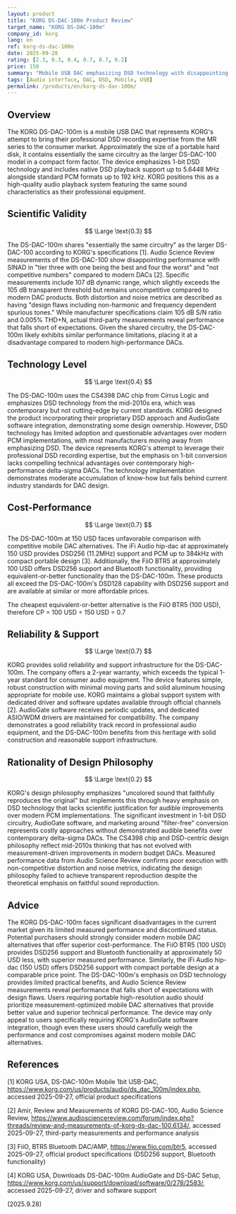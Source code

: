 ```yaml
---
layout: product
title: "KORG DS-DAC-100m Product Review"
target_name: "KORG DS-DAC-100m"
company_id: korg
lang: en
ref: korg-ds-dac-100m
date: 2025-09-28
rating: [2.3, 0.3, 0.4, 0.7, 0.7, 0.2]
price: 150
summary: "Mobile USB DAC emphasizing DSD technology with disappointing measured performance relative to modern alternatives"
tags: [Audio interface, DAC, DSD, Mobile, USB]
permalink: /products/en/korg-ds-dac-100m/
---
```

## Overview

The KORG DS-DAC-100m is a mobile USB DAC that represents KORG's attempt to bring their professional DSD recording expertise from the MR series to the consumer market. Approximately the size of a portable hard disk, it contains essentially the same circuitry as the larger DS-DAC-100 model in a compact form factor. The device emphasizes 1-bit DSD technology and includes native DSD playback support up to 5.6448 MHz alongside standard PCM formats up to 192 kHz. KORG positions this as a high-quality audio playback system featuring the same sound characteristics as their professional equipment.

## Scientific Validity

$$ \Large \text{0.3} $$

The DS-DAC-100m shares "essentially the same circuitry" as the larger DS-DAC-100 according to KORG's specifications [1]. Audio Science Review measurements of the DS-DAC-100 show disappointing performance with SINAD in "tier three with one being the best and four the worst" and "not competitive numbers" compared to modern DACs [2]. Specific measurements include 107 dB dynamic range, which slightly exceeds the 105 dB transparent threshold but remains uncompetitive compared to modern DAC products. Both distortion and noise metrics are described as having "design flaws including non-harmonic and frequency dependent spurious tones." While manufacturer specifications claim 105 dB S/N ratio and 0.005% THD+N, actual third-party measurements reveal performance that falls short of expectations. Given the shared circuitry, the DS-DAC-100m likely exhibits similar performance limitations, placing it at a disadvantage compared to modern high-performance DACs.

## Technology Level

$$ \Large \text{0.4} $$

The DS-DAC-100m uses the CS4398 DAC chip from Cirrus Logic and emphasizes DSD technology from the mid-2010s era, which was contemporary but not cutting-edge by current standards. KORG designed the product incorporating their proprietary DSD approach and AudioGate software integration, demonstrating some design ownership. However, DSD technology has limited adoption and questionable advantages over modern PCM implementations, with most manufacturers moving away from emphasizing DSD. The device represents KORG's attempt to leverage their professional DSD recording expertise, but the emphasis on 1-bit conversion lacks compelling technical advantages over contemporary high-performance delta-sigma DACs. The technology implementation demonstrates moderate accumulation of know-how but falls behind current industry standards for DAC design.

## Cost-Performance

$$ \Large \text{0.7} $$

The DS-DAC-100m at 150 USD faces unfavorable comparison with competitive mobile DAC alternatives. The iFi Audio hip-dac at approximately 150 USD provides DSD256 (11.2MHz) support and PCM up to 384kHz with compact portable design [3]. Additionally, the FiiO BTR5 at approximately 100 USD offers DSD256 support and Bluetooth functionality, providing equivalent-or-better functionality than the DS-DAC-100m. These products all exceed the DS-DAC-100m's DSD128 capability with DSD256 support and are available at similar or more affordable prices.

The cheapest equivalent-or-better alternative is the FiiO BTR5 (100 USD), therefore CP = 100 USD ÷ 150 USD = 0.7

## Reliability & Support

$$ \Large \text{0.7} $$

KORG provides solid reliability and support infrastructure for the DS-DAC-100m. The company offers a 2-year warranty, which exceeds the typical 1-year standard for consumer audio equipment. The device features simple, robust construction with minimal moving parts and solid aluminum housing appropriate for mobile use. KORG maintains a global support system with dedicated driver and software updates available through official channels [2]. AudioGate software receives periodic updates, and dedicated ASIO/WDM drivers are maintained for compatibility. The company demonstrates a good reliability track record in professional audio equipment, and the DS-DAC-100m benefits from this heritage with solid construction and reasonable support infrastructure.

## Rationality of Design Philosophy

$$ \Large \text{0.2} $$

KORG's design philosophy emphasizes "uncolored sound that faithfully reproduces the original" but implements this through heavy emphasis on DSD technology that lacks scientific justification for audible improvements over modern PCM implementations. The significant investment in 1-bit DSD circuitry, AudioGate software, and marketing around "filter-free" conversion represents costly approaches without demonstrated audible benefits over contemporary delta-sigma DACs. The CS4398 chip and DSD-centric design philosophy reflect mid-2010s thinking that has not evolved with measurement-driven improvements in modern budget DACs. Measured performance data from Audio Science Review confirms poor execution with non-competitive distortion and noise metrics, indicating the design philosophy failed to achieve transparent reproduction despite the theoretical emphasis on faithful sound reproduction.

## Advice

The KORG DS-DAC-100m faces significant disadvantages in the current market given its limited measured performance and discontinued status. Potential purchasers should strongly consider modern mobile DAC alternatives that offer superior cost-performance. The FiiO BTR5 (100 USD) provides DSD256 support and Bluetooth functionality at approximately 50 USD less, with superior measured performance. Similarly, the iFi Audio hip-dac (150 USD) offers DSD256 support with compact portable design at a comparable price point. The DS-DAC-100m's emphasis on DSD technology provides limited practical benefits, and Audio Science Review measurements reveal performance that falls short of expectations with design flaws. Users requiring portable high-resolution audio should prioritize measurement-optimized mobile DAC alternatives that provide better value and superior technical performance. The device may only appeal to users specifically requiring KORG's AudioGate software integration, though even these users should carefully weigh the performance and cost compromises against modern mobile DAC alternatives.

## References

[1] KORG USA, DS-DAC-100m Mobile 1bit USB-DAC, https://www.korg.com/us/products/audio/ds_dac_100m/index.php, accessed 2025-09-27, official product specifications

[2] Amir, Review and Measurements of KORG DS-DAC-100, Audio Science Review, https://www.audiosciencereview.com/forum/index.php?threads/review-and-measurements-of-korg-ds-dac-100.6134/, accessed 2025-09-27, third-party measurements and performance analysis

[3] FiiO, BTR5 Bluetooth DAC/AMP, https://www.fiio.com/btr5, accessed 2025-09-27, official product specifications (DSD256 support, Bluetooth functionality)

[4] KORG USA, Downloads DS-DAC-100m AudioGate and DS-DAC Setup, https://www.korg.com/us/support/download/software/0/278/2583/, accessed 2025-09-27, driver and software support

(2025.9.28)